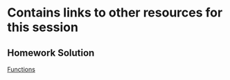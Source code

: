 # Contains links to other resources for this session
## Homework Solution
[Functions](https://github.com/KeaganKozlowski/python-course/blob/main/Session%205/Resources/Function_Homework.py)
